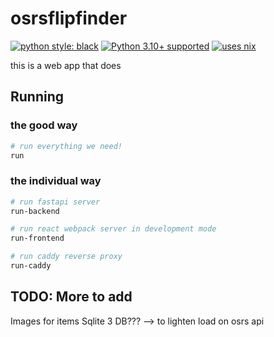 # osrsflipfinder

[![python style: black](https://img.shields.io/badge/python%20style-black-000000.svg?style=flat-square)](https://github.com/ambv/black)
[![Python 3.10+ supported](https://img.shields.io/badge/python-3.10+-blue.svg)](https://www.python.org/downloads/release/python-3100/)
[![uses nix](https://img.shields.io/badge/uses-nix-%237EBAE4)](https://nixos.org/)

this is a web app that does <insert good stuff here>

## Running

### the good way

```bash
# run everything we need!
run
```

### the individual way

```bash
# run fastapi server
run-backend

# run react webpack server in development mode
run-frontend

# run caddy reverse proxy
run-caddy
```

## TODO: More to add

Images for items
Sqlite 3 DB??? --> to lighten load on osrs api
